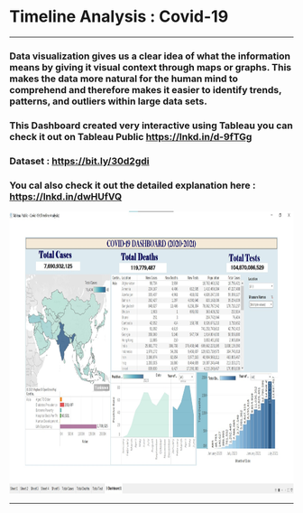 
# Timeline Analysis : Covid-19
<hr>    </hr>


### Data visualization gives us a clear idea of what the information means by giving it visual context through maps or graphs. This makes the data more natural for the human mind to comprehend and therefore makes it easier to identify trends, patterns, and outliers within large data sets. 

### This Dashboard created very interactive using Tableau you can check it out on Tableau Public  https://lnkd.in/d-9fTGg
### Dataset : https://bit.ly/30d2gdi
### You cal also check it out the detailed explanation here : https://lnkd.in/dwHUfVQ


<img src="covid-19 dashboard.jpg"  alt="Trulli" width="800" height="500">

<hr>    </hr>

